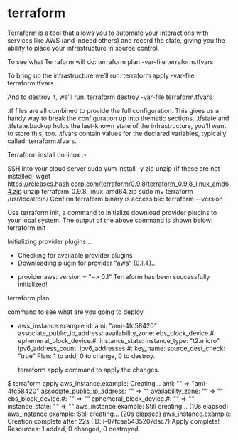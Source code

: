 # terraform

Terraform is a tool that allows you to automate your interactions with services like AWS (and indeed others) and record the state, giving you the ability to place your infrastructure in source control.


To see what Terraform will do: terraform plan -var-file terraform.tfvars

To bring up the infrastructure we’ll run: terraform apply -var-file terraform.tfvars

And to destroy it, we’ll run: terraform destroy -var-file terraform.tfvars


.tf files are all combined to provide the full configuration.
This gives us a handy way to break the configuration up into thematic sections.
.tfstate and .tfstate.backup holds the last-known state of the infrastructure, you’ll want to store this, too.
.tfvars contain values for the declared variables, typically called: terraform.tfvars.


Terraform install on linux :-

SSH into your cloud server
sudo yum install -y zip unzip (if these are not installed)
wget https://releases.hashicorp.com/terraform/0.9.8/terraform_0.9.8_linux_amd64.zip
unzip terraform_0.9.8_linux_amd64.zip
sudo mv terraform /usr/local/bin/
Confirm terraform binary is accessible: terraform --version


Use terraform init, a command to initialize download provider plugins to your local system. The output of the above command is shown below:
terraform init

Initializing provider plugins...
 - Checking for available provider plugins
 - Downloading plugin for provider "aws" (0.1.4)...
* provider.aws: version = "~> 0.1"
Terraform has been successfully initialized!




terraform plan

command to see what are you going to deploy.

+ aws_instance.example
      id:                           <computed>
      ami:                          "ami-4fc58420"
      associate_public_ip_address:  <computed>
      availability_zone:            <computed>
      ebs_block_device.#:           <computed>
      ephemeral_block_device.#:     <computed>
      instance_state:               <computed>
      instance_type:                "t2.micro"
      ipv6_address_count:           <computed>
      ipv6_addresses.#:             <computed>
      key_name:                     <computed>
      source_dest_check:            "true"
Plan: 1 to add, 0 to change, 0 to destroy.
  
  
  terraform apply command to apply the changes.
  
  
 $ terraform apply
 aws_instance.example: Creating...
 ami:                          "" => "ami-4fc58420"
 associate_public_ip_address:  "" => "<computed>"
 availability_zone:            "" => "<computed>"
 ebs_block_device.#:           "" => "<computed>"
 ephemeral_block_device.#:     "" => "<computed>"
 instance_state:               "" => "<computed>"
 aws_instance.example: Still creating... (10s elapsed)
 aws_instance.example: Still creating... (20s elapsed)
 aws_instance.example: Creation complete after 22s (ID: i-07fcaa5435207dac7)
 Apply complete! Resources: 1 added, 0 changed, 0 destroyed.
  
  



